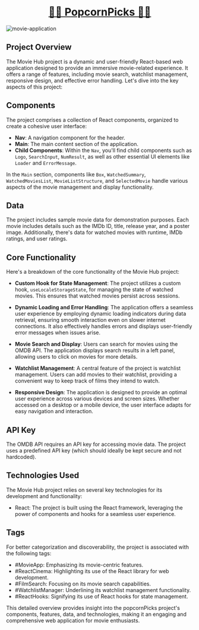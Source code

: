 # <div align='center'> [🍿🌟 PopcornPicks 🌟🎥](https://popcornpicks.vercel.app/) </div>

![movie-application](https://github.com/SaadMahi/61-PopcornPicks/assets/117567622/d70b3cdc-0d60-42e5-a9de-3c445920511f)


## Project Overview
The Movie Hub project is a dynamic and user-friendly React-based web application designed to provide an immersive movie-related experience. It offers a range of features, including movie search, watchlist management, responsive design, and effective error handling. Let's dive into the key aspects of this project:

## Components
The project comprises a collection of React components, organized to create a cohesive user interface:
- **Nav**: A navigation component for the header.
- **Main**: The main content section of the application.
- **Child Components**: Within the `Nav`, you'll find child components such as `Logo`, `SearchInput`, `NumResult`, as well as other essential UI elements like `Loader` and `ErrorMessage`.

In the `Main` section, components like `Box`, `WatchedSummary`, `WatchedMoviesList`, `MovieListStructure`, and `SelectedMovie` handle various aspects of the movie management and display functionality.

## Data
The project includes sample movie data for demonstration purposes. Each movie includes details such as the IMDb ID, title, release year, and a poster image. Additionally, there's data for watched movies with runtime, IMDb ratings, and user ratings.

## Core Functionality
Here's a breakdown of the core functionality of the Movie Hub project:

- **Custom Hook for State Management**: The project utilizes a custom hook, `useLocaleStorageState`, for managing the state of watched movies. This ensures that watched movies persist across sessions.

- **Dynamic Loading and Error Handling**: The application offers a seamless user experience by employing dynamic loading indicators during data retrieval, ensuring smooth interaction even on slower internet connections. It also effectively handles errors and displays user-friendly error messages when issues arise.

- **Movie Search and Display**: Users can search for movies using the OMDB API. The application displays search results in a left panel, allowing users to click on movies for more details.

- **Watchlist Management**: A central feature of the project is watchlist management. Users can add movies to their watchlist, providing a convenient way to keep track of films they intend to watch.

- **Responsive Design**: The application is designed to provide an optimal user experience across various devices and screen sizes. Whether accessed on a desktop or a mobile device, the user interface adapts for easy navigation and interaction.

## API Key
The OMDB API requires an API key for accessing movie data. The project uses a predefined API key (which should ideally be kept secure and not hardcoded).

## Technologies Used
The Movie Hub project relies on several key technologies for its development and functionality:
- React: The project is built using the React framework, leveraging the power of components and hooks for a seamless user experience.

## Tags
For better categorization and discoverability, the project is associated with the following tags:
- #MovieApp: Emphasizing its movie-centric features.
- #ReactCinema: Highlighting its use of the React library for web development.
- #FilmSearch: Focusing on its movie search capabilities.
- #WatchlistManager: Underlining its watchlist management functionality.
- #ReactHooks: Signifying its use of React hooks for state management.

This detailed overview provides insight into the popcornPicks project's components, features, data, and technologies, making it an engaging and comprehensive web application for movie enthusiasts.


